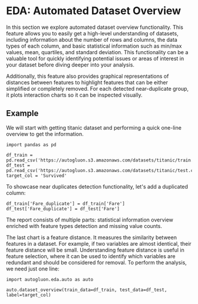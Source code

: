 # EDA: Automated Dataset Overview

In this section we explore automated dataset overview functionality. This feature allows you to easily get
a high-level understanding of datasets, including information about the number of rows and columns, the data types
of each column, and basic statistical information such as min/max values, mean, quartiles, and standard deviation. This
functionality can be a valuable tool for quickly identifying potential issues or areas of interest in your dataset
before diving deeper into your analysis.

Additionally, this feature also provides graphical representations of distances between features to highlight features
that can be either simplified or completely removed. For each detected near-duplicate group, it plots interaction charts
so it can be inspected visually.

## Example

We will start with getting titanic dataset and performing a quick one-line overview to get the information.

```{.python .input}
import pandas as pd

df_train = pd.read_csv('https://autogluon.s3.amazonaws.com/datasets/titanic/train.csv')
df_test = pd.read_csv('https://autogluon.s3.amazonaws.com/datasets/titanic/test.csv')
target_col = 'Survived'
```

To showcase near duplicates detection functionality, let's add a duplicated column: 
```{.python .input}
df_train['Fare_duplicate'] = df_train['Fare']
df_test['Fare_duplicate'] = df_test['Fare']
```

The report consists of multiple parts: statistical information overview enriched with feature types detection and
missing value counts.

The last chart is a feature distance. It measures the similarity between features in a dataset. For example, if two
variables are almost identical, their feature distance will be small. Understanding feature distance is useful in feature
selection, where it can be used to identify which variables are redundant and should be considered for removal. To
perform the analysis, we need just one line:

```{.python .input}
import autogluon.eda.auto as auto

auto.dataset_overview(train_data=df_train, test_data=df_test, label=target_col)
```

